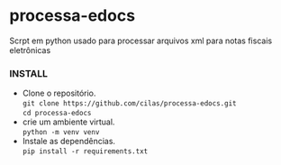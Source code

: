 # processa-edocs
Scrpt em python usado para processar arquivos xml para notas fiscais eletrônicas
### INSTALL  
- Clone o repositório.  
`git clone https://github.com/cilas/processa-edocs.git`  
`cd processa-edocs`  
- crie um ambiente virtual.  
`python -m venv venv`
- Instale as dependências.  
`pip install -r requirements.txt`  
